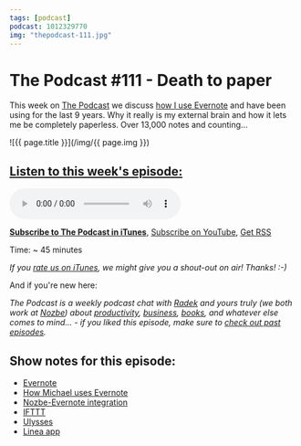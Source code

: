 ```yaml
---
tags: [podcast]
podcast: 1012329770
img: "thepodcast-111.jpg"
---
```


# The Podcast #111 - Death to paper

This week on [The Podcast][p] we discuss [how I use Evernote](https://sliwinski.com/how-i-use-evernote/) and have been using for the last 9 years. Why it really is my external brain and how it lets me be completely paperless. Over 13,000 notes and counting...

<!--More-->

![{{ page.title }}](/img/{{ page.img }})

## [Listen to this week's episode:][e]

<audio controls>
<source src="https://files.nozbe.com/podcast/111.mp3" type="audio/mpeg">
</audio>

**[Subscribe to The Podcast in iTunes][i]**, [Subscribe on YouTube][y], [Get RSS][rss]

Time: ~ 45 minutes

*If you [rate us on iTunes][i], we might give you a shout-out on air! Thanks! :-)*

And if you're new here:

*The Podcast is a weekly podcast chat with [Radek][r] and yours truly (we both work at [Nozbe][n]) about [productivity](/productivity), [business](/business), [books](/books), and whatever else comes to mind… - if you liked this episode, make sure to [check out past episodes](/podcast).*

## Show notes for this episode:

  * [Evernote](https://evernote.com/)
  * [How Michael uses Evernote](https://sliwinski.com/how-i-use-evernote/)
  * [Nozbe-Evernote integration](https://nozbe.com/blog/evernote/)
  * [IFTTT](https://ifttt.com/)
  * [Ulysses](https://www.ulyssesapp.com/)
  * [Linea app](http://linea-app.com/)

[y]: https://michael.gratis/thepodcastyt
[rss]: http://thepodcast.fm/episodes?format=RSS
[e]: http://thepodcast.fm/episodes/111

[p]: https://michael.gratis/thepodcastfm
[n]: https://nozbe.com/?a=mike
[r]: https://michael.gratis/radex
[i]: https://michael.gratis/thepodcast
[o]: https://michael.gratis/ipadonly

[pm]: http://productivemag.com/
